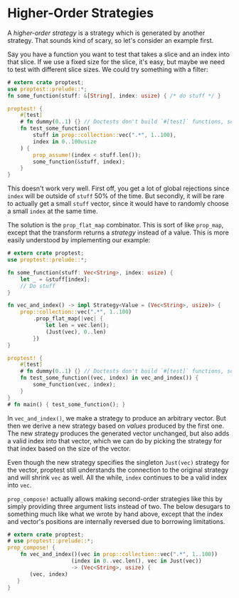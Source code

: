 # Higher-Order Strategies

A _higher-order strategy_ is a strategy which is generated by another
strategy. That sounds kind of scary, so let's consider an example first.

Say you have a function you want to test that takes a slice and an index
into that slice. If we use a fixed size for the slice, it's easy, but maybe
we need to test with different slice sizes. We could try something with a
filter:

```rust
# extern crate proptest;
use proptest::prelude::*;
fn some_function(stuff: &[String], index: usize) { /* do stuff */ }

proptest! {
    #[test]
    # fn dummy(0..1) {} // Doctests don't build `#[test]` functions, so we need this
    fn test_some_function(
        stuff in prop::collection::vec(".*", 1..100),
        index in 0..100usize
    ) {
        prop_assume!(index < stuff.len());
        some_function(&stuff, index);
    }
}
```

This doesn't work very well. First off, you get a lot of global rejections
since `index` will be outside of `stuff` 50% of the time. But secondly, it
will be rare to actually get a small `stuff` vector, since it would have to
randomly choose a small `index` at the same time.

The solution is the `prop_flat_map` combinator. This is sort of like
`prop_map`, except that the transform returns a _strategy_ instead of a
value. This is more easily understood by implementing our example:

```rust
# extern crate proptest;
use proptest::prelude::*;

fn some_function(stuff: Vec<String>, index: usize) {
    let _ = &stuff[index];
    // Do stuff
}

fn vec_and_index() -> impl Strategy<Value = (Vec<String>, usize)> {
    prop::collection::vec(".*", 1..100)
        .prop_flat_map(|vec| {
            let len = vec.len();
            (Just(vec), 0..len)
        })
}

proptest! {
    #[test]
    # fn dummy(0..1) {} // Doctests don't build `#[test]` functions, so we need this
    fn test_some_function((vec, index) in vec_and_index()) {
        some_function(vec, index);
    }
}
# fn main() { test_some_function(); }
```

In `vec_and_index()`, we make a strategy to produce an arbitrary vector.
But then we derive a new strategy based on _values_ produced by the first
one. The new strategy produces the generated vector unchanged, but also
adds a valid index into that vector, which we can do by picking the
strategy for that index based on the size of the vector.

Even though the new strategy specifies the singleton `Just(vec)` strategy
for the vector, proptest still understands the connection to the original
strategy and will shrink `vec` as well. All the while, `index` continues to
be a valid index into `vec`.

`prop_compose!` actually allows making second-order strategies like this by
simply providing three argument lists instead of two. The below desugars to
something much like what we wrote by hand above, except that the index and
vector's positions are internally reversed due to borrowing limitations.

```rust
# extern crate proptest;
# use proptest::prelude::*;
prop_compose! {
    fn vec_and_index()(vec in prop::collection::vec(".*", 1..100))
                    (index in 0..vec.len(), vec in Just(vec))
                    -> (Vec<String>, usize) {
       (vec, index)
   }
}
```
